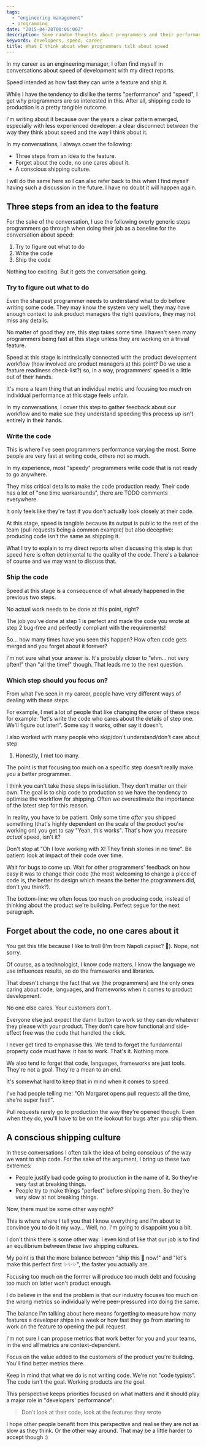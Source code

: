 ```yaml
---
tags:
  - "engineering management"
  - programming
date: "2015-04-28T00:00:00Z"
description: Some random thoughts about programmers and their performance
keywords: developers, speed, career
title: What I think about when programmers talk about speed
---
```


In my career as an engineering manager, I often find myself in conversations
about speed of development with my direct reports.

Speed intended as how fast they can write a feature and ship it.

While I have the tendency to dislike the terms "performance" and "speed", I get
why programmers are so interested in this. After all, shipping code to
production is a pretty tangible outcome.

I'm writing about it because over the years a clear pattern emerged, especially
with less experienced developer: a clear disconnect between the way they think
about speed and the way I think about it.

In my conversations, I always cover the following:

- Three steps from an idea to the feature.
- Forget about the code, no one cares about it.
- A conscious shipping culture.

I will do the same here so I can also refer back to this when I find myself
having such a discussion in the future. I have no doubt it will happen again.

## Three steps from an idea to the feature

For the sake of the conversation, I use the following overly generic steps
programmers go through when doing their job as a baseline for the conversation
about speed:

1. Try to figure out what to do
2. Write the code
3. Ship the code

Nothing too exciting. But it gets the conversation going.

### Try to figure out what to do

Even the sharpest programmer needs to understand what to do before writing some
code. They may know the system very well, they may have enough context to ask
product managers the right questions, they may not miss any details.

No matter of good they are, this step takes some time. I haven't seen many
programmers being fast at this stage unless they are working on a trivial
feature.

Speed at this stage is intrinsically connected with the product development
workflow (how involved are product managers at this point? Do we use a feature
readiness check-list?) so, in a way, programmers' speed is a little out of their
hands.

It's more a team thing that an individual metric and focusing too much on
individual performance at this stage feels unfair.

In my conversations, I cover this step to gather feedback about our workflow and
to make sue they understand speeding this process up isn't entirely in their
hands.

### Write the code

This is where I've seen programmers performance varying the most. Some people
are very fast at writing code, others not so much.

In my experience, most "speedy" programmers write code that is not ready to go
anywhere.

They miss critical details to make the code production ready. Their code has a
lot of "one time workarounds", there are TODO comments everywhere.

It only feels like they're fast if you don't actually look closely at their
code.

At this stage, speed is tangible because its output is public to the rest of the
team (pull requests being a common example) but also deceptive: producing code
isn't the same as shipping it.

What I try to explain to my direct reports when discussing this step is that
speed here is often detrimental to the quality of the code. There's a balance of
course and we may want to discuss that.

### Ship the code

Speed at this stage is a consequence of what already happened in the previous
two steps.

No actual work needs to be done at this point, right?

The job you've done at step 1 is perfect and made the code you wrote at step 2
bug-free and perfectly compliant with the requirements!

So... how many times have you seen this happen? How often code gets merged and
you forget about it forever?

I'm not sure what your answer is. It's probably closer to "ehm... not very
often!" than "all the time!" though. That leads me to the next question.

### Which step should you focus on?

From what I've seen in my career, people have very different ways of dealing
with these steps.

For example, I met a lot of people that like changing the order of these steps
for example: "let's write the code who cares about the details of step one.
We'll figure out later!". Some say it works, other say it doesn't.

I also worked with many people who skip/don't understand/don't care about step
1. Honestly, I met too many.

The point is that focusing too much on a specific step doesn't really make you a
better programmer.

I think you can't take these steps in isolation. They don't matter on their own.
The goal is to ship code to production so we have the tendency to optimise the
workflow for shipping. Often we overestimate the importance of the latest step
for this reason.

In reality, you have to be patient. Only some time _after_ you shipped something
(that's highly dependent on the scale of the product you're working on) you get
to say "Yeah, this works". That's how you measure _actual_ speed, isn't it?

Don't stop at "Oh I love working with X! They finish stories in no time". Be
patient: look at impact of their code over time.

Wait for bugs to come up. Wait for other programmers' feedback on how easy it
was to change their code (the most welcoming to change a piece of code is, the
better its design which means the better the programmers did, don't you think?).

The bottom-line: we often focus too much on producing code, instead of thinking
about the product we're building. Perfect segue for the next paragraph.

## Forget about the code, no one cares about it

You get this title because I like to troll (I'm from Napoli capisc? 🤌). Nope,
not sorry.

Of course, as a technologist, I know code matters. I know the language we use
influences results, so do the frameworks and libraries.

That doesn't change the fact that we (the programmers) are the only ones caring
about code, languages, and frameworks when it comes to product development.

No one else cares. Your customers don't.

Everyone else just expect the damn button to work so they can do whatever they
please with your product. They don't care how functional and side-effect free
was the code that handled the click.

I never get tired to emphasise this. We tend to forget the fundamental property
code must have: it has to work. That's it. Nothing more.

We also tend to forget that code, languages, frameworks are just tools. They're
not a goal. They're a mean to an end.

It's somewhat hard to keep that in mind when it comes to speed.

I've had people telling me: "Oh Margaret opens pull requests all the time,
she're super fast!".

Pull requests rarely go to production the way they're opened though. Even when
they do, you'll have to be on the lookout for bugs after you ship them.

## A conscious shipping culture

In these conversations I often talk the idea of being conscious of the way we
want to ship code. For the sake of the argument, I bring up these two extremes:

- People justify bad code going to production in the name of it. So they're very
  fast at breaking things.
- People try to make things "perfect" before shipping them. So they're very slow
  at not breaking things.

Now, there must be some other way right?

This is where where I tell you that I know everything and I'm about to convince
you to do it my way... Well, no. I'm going to disappoint you a bit.

I don't think there is some other way. I even kind of like that our job is to
find an equilibrium between these two shipping cultures.

My point is that the more balance between "ship this 💩 now!" and "let's make
this perfect first ✨✨✨", the faster you actually are.

Focusing too much on the former will produce too much debt and focusing too much
on latter won't product enough.

I do believe in the end the problem is that our industry focuses too much on the
wrong metrics so individually we're peer-pressured into doing the same.

The balance I'm talking about here means forgetting to measure how many features
a developer ships in a week or how fast they go from starting to work on the
feature to opening the pull request.

I'm not sure I can propose metrics that work better for you and your teams, in
the end all metrics are context-dependent.

Focus on the value added to the customers of the product you're building. You'll
find better metrics there.

Keep in mind that what we do is not writing code. We're not "code typists". The
code isn't the goal. Working products are the goal.

This perspective keeps priorities focused on what matters and it should play a
major role in "developers' performance":

> Don't look at their code, look at the features they wrote

I hope other people benefit from this perspective and realise they are not as
slow as they think. Or the other way around. That may be a little harder to
accept though :)
